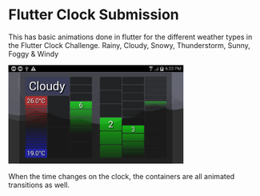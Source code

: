 # Flutter Clock Submission

This has basic animations done in flutter for the different weather types in the Flutter Clock Challenge.
Rainy, Cloudy, Snowy, Thunderstorm, Sunny, Foggy & Windy

<img src='screenshot.jpg' width='350'>

When the time changes on the clock, the containers are all animated transitions as well.


